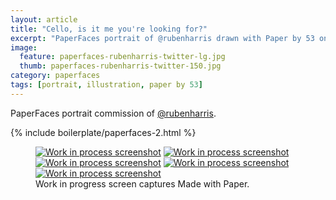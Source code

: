 ```yaml
---
layout: article
title: "Cello, is it me you're looking for?"
excerpt: "PaperFaces portrait of @rubenharris drawn with Paper by 53 on an iPad."
image: 
  feature: paperfaces-rubenharris-twitter-lg.jpg
  thumb: paperfaces-rubenharris-twitter-150.jpg
category: paperfaces
tags: [portrait, illustration, paper by 53]
---
```


PaperFaces portrait commission of [@rubenharris](http://twitter.com/rubenharris).

{% include boilerplate/paperfaces-2.html %}

<figure class="third">
	<a href="{{ site.url }}/images/paperfaces-rubenharris-process-1-lg.jpg"><img src="{{ site.url }}/images/paperfaces-rubenharris-process-1-600.jpg" alt="Work in process screenshot"></a>
	<a href="{{ site.url }}/images/paperfaces-rubenharris-process-2-lg.jpg"><img src="{{ site.url }}/images/paperfaces-rubenharris-process-2-600.jpg" alt="Work in process screenshot"></a>
	<a href="{{ site.url }}/images/paperfaces-rubenharris-process-3-lg.jpg"><img src="{{ site.url }}/images/paperfaces-rubenharris-process-3-600.jpg" alt="Work in process screenshot"></a>
	<a href="{{ site.url }}/images/paperfaces-rubenharris-process-4-lg.jpg"><img src="{{ site.url }}/images/paperfaces-rubenharris-process-4-600.jpg" alt="Work in process screenshot"></a>
	<a href="{{ site.url }}/images/paperfaces-rubenharris-process-5-lg.jpg"><img src="{{ site.url }}/images/paperfaces-rubenharris-process-5-600.jpg" alt="Work in process screenshot"></a>
	<figcaption>Work in progress screen captures Made with Paper.</figcaption>
</figure>